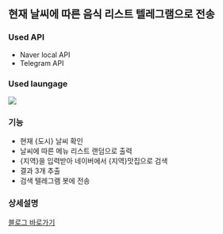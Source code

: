 ## 현재 날씨에 따른 음식 리스트 텔레그램으로 전송

### Used API
- Naver local API
- Telegram API


### Used laungage
<img src="https://img.shields.io/badge/Python-3776AB?style=flat-square&logo=Python&logoColor=white"/> 


### 기능
- 현재 {도시} 날씨 확인
- 날씨에 따른 메뉴 리스트 랜덤으로 출력
- {지역}을 입력받아 네이버에서 {지역}맛집으로 검색 
- 결과 3개 추출
- 검색 텔레그램 봇에 전송


### 상세설명
[블로그 바로가기](https://velog.io/@kylie_03/Python-%ED%98%84%EC%9E%AC-%EB%82%A0%EC%94%A8%EC%97%90-%EB%94%B0%EB%A5%B8-%EC%B6%94%EC%B2%9C-%EC%9D%8C%EC%8B%9D-%EB%A6%AC%EC%8A%A4%ED%8A%B8-%ED%85%94%EB%A0%88%EA%B7%B8%EB%9E%A8%EC%9C%BC%EB%A1%9C-%EC%A0%84%EC%86%A1%ED%95%98%EA%B8%B0)
